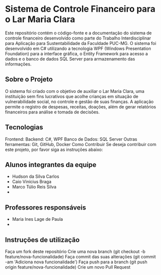 # Sistema de Controle Financeiro para o Lar Maria Clara
Este repositório contém o código-fonte e a documentação do sistema de controle financeiro desenvolvido como parte do Trabalho Interdisciplinar para Aplicação para Sustentabilidade da Faculdade PUC-MG. O sistema foi desenvolvido em C# utilizando a tecnologia WPF (Windows Presentation Foundation) para a interface gráfica, o Entity Framework para acesso a dados e o banco de dados SQL Server para armazenamento das informações.

## Sobre o Projeto
O sistema foi criado com o objetivo de auxiliar o Lar Maria Clara, uma instituição sem fins lucrativos que acolhe crianças em situação de vulnerabilidade social, no controle e gestão de suas finanças. A aplicação permite o registro de despesas, receitas, doações, além de gerar relatórios financeiros para análise e tomada de decisões.

## Tecnologias 
Frontend: 
Backend: C#, WPF
Banco de Dados: SQL Server
Outras ferramentas: Git, GitHub, Docker
Como Contribuir
Se deseja contribuir com este projeto, por favor siga as instruções abaixo:

## Alunos integrantes da equipe

* Hudson da Silva Carlos
* Caio Vinícius Braga
* Marco Túlio Reis Silva
* 

## Professores responsáveis

* Maria Ines Lage de Paula
* 

## Instruções de utilização

Faça um fork deste repositório
Crie uma nova branch (git checkout -b feature/nova-funcionalidade)
Faça commit das suas alterações (git commit -am 'Adiciona nova funcionalidade')
Faça push para a branch (git push origin feature/nova-funcionalidade)
Crie um novo Pull Request
